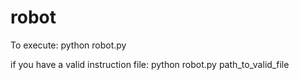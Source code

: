 robot
=====

To execute:
python robot.py

if you have a valid instruction file:
python robot.py path_to_valid_file


